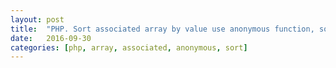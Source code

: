 ```yaml
---
layout: post
title:  "PHP. Sort associated array by value use anonymous function, sort by order field."
date:   2016-09-30
categories: [php, array, associated, anonymous, sort]
---
```


<script src="https://gist.github.com/evgv/57d6dc82550904b5ec561974ae3ed3fb.js"></script>
